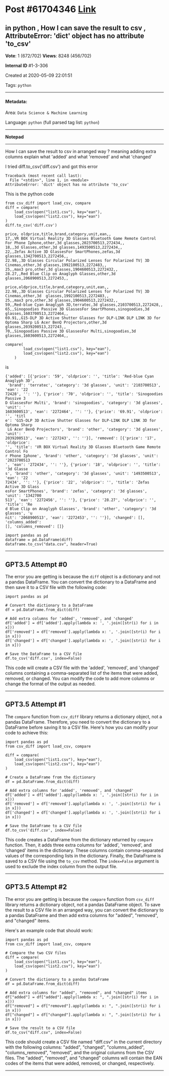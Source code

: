 
# Post \#61704346 [Link](https://stackoverflow.com/questions/61704346/)

## in python , How I can save the result to csv , AttributeError: 'dict' object has no attribute 'to_csv'

**Vote**: 1 (672/702) **Views**: 8248 (456/702) 

**Internal ID** \#1-3-306

Created at 2020-05-09 22:01:51

Tags: `python`

----------

#### Metadata:

Area: `Data Science & Machine Learning`

Language: `python` (full parsed tag list: `python`)

----------

**Notepad**


----------

How I can save the result to csv in arranged way ? meaning adding extra columns explain what 'added' and what 'removed' and what 'changed'

I tried diff.to_csv('diff.csv') and got this error

```
Traceback (most recent call last):
  File "<stdin>", line 1, in <module>
AttributeError: 'dict' object has no attribute 'to_csv'
```


This is the python code

```
from csv_diff import load_csv, compare
diff = compare(
    load_csv(open("list1.csv"), key="ean"),
    load_csv(open("list2.csv"), key="ean")
)
diff.to_csv('diff.csv')
```


 



```
price, oldprice,title,brand,category,unit,ean,,
17,,VR BOX Virtual Reality 3D Glasses Bluetooth Game Remote Control For Phone Iphone,other,3d glasses,2023700513,272434,,
18,,3d Glasses,other,3d glasses,1493500513,2272434,,
22,,Zefas Active 3D GlassesFor SmartPhones,zefas,3d glasses,1342700513,2272456,,
22.98,,3D Glasses Circular Polarized Lenses for Polarized TV| 3D Cinemas,other,3d glasses,1992100513,2272483,,
25,,max3 pro,other,3d glasses,1904600513,2272432,,
28.27,,Red Blue Clip on Anaglyph Glasses,other,3d glasses,2068900513,2272453,,
```




```
price,oldprice,title,brand,category,unit,ean,,
22.98,,3D Glasses Circular Polarized Lenses for Polarized TV| 3D Cinemas,other,3d  glasses,1992100513,2272483,,
25,,max3 pro,other,3d glasses,1904600513,2272432,,
59,,Red-blue Cyan Anaglyph 3D,terratec,3d glasses,2103700513,2272428,,
65,,Sinogoodies Passive 3D GlassesFor SmartPhones,sinogoodies,3d glasses,1603700513,2272464,,
69.91,,G15-DLP 3D Active Shutter Glasses for DLP-LINK DLP LINK 3D for Optoma Sharp LG Acer BenQ Projectors,other,3d glasses,2039200513,227243,,
70,,Sinogoodies Passive 3D GlassesFor Multi,sinogoodies,3d glasses,1603600513,2272464,,
```


 

```
compare(
        load_csv(open("list1.csv"), key="ean"),
        load_csv(open("list2.csv"), key="ean")
    )
```


is 

```
{'added': [{'price': '59', 'oldprice': '', 'title': 'Red-blue Cyan Anaglyph 3D',
 'brand': 'terratec', 'category': '3d glasses', 'unit': '2103700513', 'ean': '22
72428', '': ''}, {'price': '70', 'oldprice': '', 'title': 'Sinogoodies Passive 3
D GlassesFor Multi', 'brand': 'sinogoodies', 'category': '3d glasses', 'unit': '
1603600513', 'ean': '2272464', '': ''}, {'price': '69.91', 'oldprice': '', 'titl
e': 'G15-DLP 3D Active Shutter Glasses for DLP-LINK DLP LINK 3D for Optoma Sharp
 LG Acer BenQ Projectors', 'brand': 'other', 'category': '3d glasses', 'unit': '
2039200513', 'ean': '227243', '': ''}], 'removed': [{'price': '17', 'oldprice':
'', 'title': 'VR BOX Virtual Reality 3D Glasses Bluetooth Game Remote Control Fo
r Phone Iphone', 'brand': 'other', 'category': '3d glasses', 'unit': '2023700513
', 'ean': '272434', '': ''}, {'price': '18', 'oldprice': '', 'title': '3d Glasse
s', 'brand': 'other', 'category': '3d glasses', 'unit': '1493500513', 'ean': '22
72434', '': ''}, {'price': '22', 'oldprice': '', 'title': 'Zefas Active 3D Glass
esFor SmartPhones', 'brand': 'zefas', 'category': '3d glasses', 'unit': '1342700
513', 'ean': '2272456', '': ''}, {'price': '28.27', 'oldprice': '', 'title': 'Re
d Blue Clip on Anaglyph Glasses', 'brand': 'other', 'category': '3d glasses', 'u
nit': '2068900513', 'ean': '2272453', '': ''}], 'changed': [], 'columns_added':
[], 'columns_removed': []}
```




```
import pandas as pd
dataframe = pd.DataFrame(diff)
dataframe.to_csv("data.csv", header=True)
```



----------
        
## GPT3.5 Attempt \#0

The error you are getting is because the `diff` object is a dictionary and not a pandas DataFrame. You can convert the dictionary to a DataFrame and then save it to a CSV file with the following code:

```
import pandas as pd

# Convert the dictionary to a DataFrame
df = pd.DataFrame.from_dict(diff)

# Add extra columns for 'added', 'removed', and 'changed'
df['added'] = df['added'].apply(lambda x: ', '.join([str(i) for i in x]))
df['removed'] = df['removed'].apply(lambda x: ', '.join([str(i) for i in x]))
df['changed'] = df['changed'].apply(lambda x: ', '.join([str(i) for i in x]))

# Save the DataFrame to a CSV file
df.to_csv('diff.csv', index=False)
```

This code will create a CSV file with the 'added', 'removed', and 'changed' columns containing a comma-separated list of the items that were added, removed, or changed. You can modify the code to add more columns or change the format of the output as needed.

--------

## GPT3.5 Attempt \#1

The `compare` function from `csv_diff` library returns a dictionary object, not a pandas DataFrame. Therefore, you need to convert the dictionary to a DataFrame before saving it to a CSV file. Here's how you can modify your code to achieve this:

```
import pandas as pd
from csv_diff import load_csv, compare

diff = compare(
    load_csv(open("list1.csv"), key="ean"),
    load_csv(open("list2.csv"), key="ean")
)

# Create a DataFrame from the dictionary
df = pd.DataFrame.from_dict(diff)

# Add extra columns for 'added', 'removed', and 'changed'
df['added'] = df['added'].apply(lambda x: ', '.join([str(i) for i in x]))
df['removed'] = df['removed'].apply(lambda x: ', '.join([str(i) for i in x]))
df['changed'] = df['changed'].apply(lambda x: ', '.join([str(i) for i in x]))

# Save the DataFrame to a CSV file
df.to_csv('diff.csv', index=False)
```

This code creates a DataFrame from the dictionary returned by `compare` function. Then, it adds three extra columns for 'added', 'removed', and 'changed' items in the dictionary. These columns contain comma-separated values of the corresponding lists in the dictionary. Finally, the DataFrame is saved to a CSV file using the `to_csv` method. The `index=False` argument is used to exclude the index column from the output file.

--------

## GPT3.5 Attempt \#2

The error you are getting is because the `compare` function from `csv_diff` library returns a dictionary object, not a pandas DataFrame object. To save the result to a CSV file in an arranged way, you can convert the dictionary to a pandas DataFrame and then add extra columns for "added", "removed", and "changed" items.

Here's an example code that should work:

```
import pandas as pd
from csv_diff import load_csv, compare

# Compare the two CSV files
diff = compare(
    load_csv(open("list1.csv"), key="ean"),
    load_csv(open("list2.csv"), key="ean")
)

# Convert the dictionary to a pandas DataFrame
df = pd.DataFrame.from_dict(diff)

# Add extra columns for "added", "removed", and "changed" items
df["added"] = df["added"].apply(lambda x: ", ".join([str(i) for i in x]))
df["removed"] = df["removed"].apply(lambda x: ", ".join([str(i) for i in x]))
df["changed"] = df["changed"].apply(lambda x: ", ".join([str(i) for i in x]))

# Save the result to a CSV file
df.to_csv("diff.csv", index=False)
```

This code should create a CSV file named "diff.csv" in the current directory with the following columns: "added", "changed", "columns_added", "columns_removed", "removed", and the original columns from the CSV files. The "added", "removed", and "changed" columns will contain the EAN codes of the items that were added, removed, or changed, respectively.

--------
